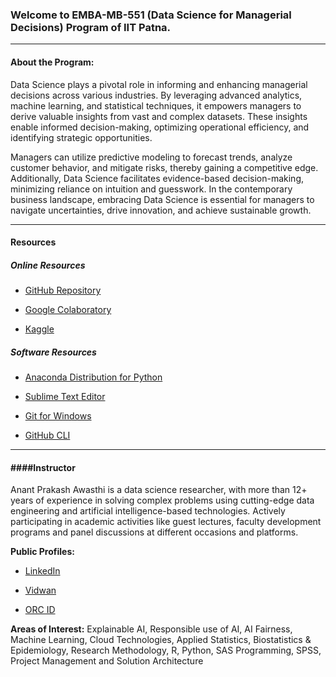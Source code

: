 ### Welcome to EMBA-MB-551 (Data Science for Managerial Decisions) Program of IIT Patna.

---

#### About the Program:

Data Science plays a pivotal role in informing and enhancing managerial decisions across various industries. By leveraging advanced analytics, machine learning, and statistical techniques, it empowers managers to derive valuable insights from vast and complex datasets. These insights enable informed decision-making, optimizing operational efficiency, and identifying strategic opportunities. 

Managers can utilize predictive modeling to forecast trends, analyze customer behavior, and mitigate risks, thereby gaining a competitive edge. Additionally, Data Science facilitates evidence-based decision-making, minimizing reliance on intuition and guesswork. In the contemporary business landscape, embracing Data Science is essential for managers to navigate uncertainties, drive innovation, and achieve sustainable growth.

---

#### Resources

##### Online Resources

- [GitHub Repository](https://github.com/anantawasthi/IIT-Patna-EMBA-MB551)

- [Google Colaboratory](https://colab.research.google.com/)

- [Kaggle](https://www.kaggle.com/)

##### Software Resources

- [Anaconda Distribution for Python](https://www.anaconda.com/download)

- [Sublime Text Editor](https://download.sublimetext.com/Sublime%20Text%20Build%203211%20x64%20Setup.exe)

- [Git for Windows](https://git-scm.com/download/win)

- [GitHub CLI](https://cli.github.com/)

---

#### ####Instructor

Anant Prakash Awasthi is a data science researcher, with more than 12+ years of experience in solving complex problems using cutting-edge data engineering and artificial intelligence-based technologies. Actively participating in academic activities like guest lectures, faculty development programs and panel discussions at different occasions and platforms.   

**Public Profiles:**

- [LinkedIn](https://www.linkedin.com/in/anantawasthi/)

- [Vidwan](https://vidwan.inflibnet.ac.in/profile/373088)

- [ORC ID](https://orcid.org/0000-0001-7793-8521)



**Areas of Interest:** Explainable AI, Responsible use of AI, AI Fairness, Machine Learning, Cloud Technologies, Applied Statistics, Biostatistics & Epidemiology, Research Methodology, R, Python, SAS Programming, SPSS, Project Management and Solution Architecture

  


















